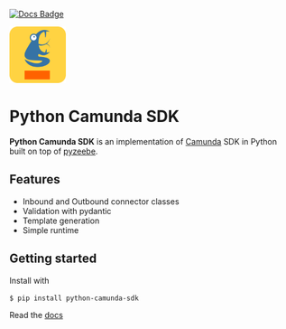 [![Docs Badge](https://img.shields.io/badge/documentation-blue)](https://mdelmans.github.io/python-camunda-sdk/)

<img src="https://github.com/mdelmans/python-camunda-sdk/blob/master/docs/img/pycam.svg" width="100"/>

# Python Camunda SDK

**Python Camunda SDK** is an implementation of [Camunda](https://camunda.com/) SDK in Python built on top of [pyzeebe](https://github.com/camunda-community-hub/pyzeebe).

## Features

* Inbound and Outbound connector classes
* Validation with pydantic
* Template generation
* Simple runtime

## Getting started

Install with

``` console
$ pip install python-camunda-sdk
```

Read the [docs](https://mdelmans.github.io/python-camunda-sdk/)